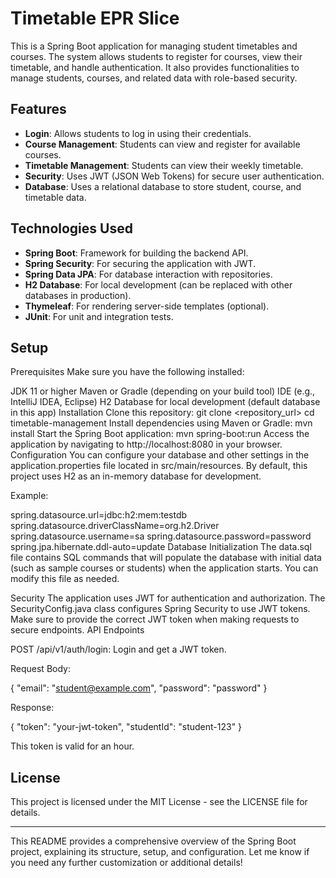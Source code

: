 # Timetable EPR Slice

This is a Spring Boot application for managing student timetables and courses. The system allows students to register for courses, view their timetable, and handle authentication. It also provides functionalities to manage students, courses, and related data with role-based security.

## Features
- **Login**: Allows students to log in using their credentials.
- **Course Management**: Students can view and register for available courses.
- **Timetable Management**: Students can view their weekly timetable.
- **Security**: Uses JWT (JSON Web Tokens) for secure user authentication.
- **Database**: Uses a relational database to store student, course, and timetable data.

## Technologies Used
- **Spring Boot**: Framework for building the backend API.
- **Spring Security**: For securing the application with JWT.
- **Spring Data JPA**: For database interaction with repositories.
- **H2 Database**: For local development (can be replaced with other databases in production).
- **Thymeleaf**: For rendering server-side templates (optional).
- **JUnit**: For unit and integration tests.

## Setup

Prerequisites
Make sure you have the following installed:

JDK 11 or higher
Maven or Gradle (depending on your build tool)
IDE (e.g., IntelliJ IDEA, Eclipse)
H2 Database for local development (default database in this app)
Installation
Clone this repository:
git clone <repository_url>
cd timetable-management
Install dependencies using Maven or Gradle:
mvn install
Start the Spring Boot application:
mvn spring-boot:run
Access the application by navigating to http://localhost:8080 in your browser.
Configuration
You can configure your database and other settings in the application.properties file located in src/main/resources. By default, this project uses H2 as an in-memory database for development.

Example:

spring.datasource.url=jdbc:h2:mem:testdb
spring.datasource.driverClassName=org.h2.Driver
spring.datasource.username=sa
spring.datasource.password=password
spring.jpa.hibernate.ddl-auto=update
Database Initialization
The data.sql file contains SQL commands that will populate the database with initial data (such as sample courses or students) when the application starts. You can modify this file as needed.

Security
The application uses JWT for authentication and authorization. The SecurityConfig.java class configures Spring Security to use JWT tokens.
Make sure to provide the correct JWT token when making requests to secure endpoints.
API Endpoints

POST /api/v1/auth/login: Login and get a JWT token.

Request Body:

{
  "email": "student@example.com",
  "password": "password"
}

Response:

{
  "token": "your-jwt-token",
  "studentId": "student-123"
}

This token is valid for an hour.



## License

This project is licensed under the MIT License - see the LICENSE file for details.


---

This README provides a comprehensive overview of the Spring Boot project, explaining its structure, setup, and configuration. Let me know if you need any further customization or additional details!





